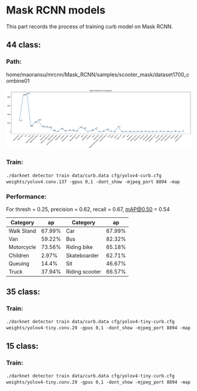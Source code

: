 # Mask RCNN models

This part records the process of training curb model on Mask RCNN.

## 44 class:
### Path:
home/maoransu/mrcnn/Mask_RCNN/samples/scooter_mask/dataset1700_combine01

![Image of class distribution](https://github.com/MaoranSun/curb_activities/blob/master/Mask-RCNN/figs/curb_44class_count.png)

### Train:
`./darknet detector train data/curb.data cfg/yolov4-curb.cfg weights/yolov4.conv.137 -gpus 0,1 -dont_show -mjpeg_port 8894 -map`

### Performance:
For thresh = 0.25, precision = 0.62, recall = 0.67, mAP@0.50 = 0.54

| Category | ap | Category | ap |
| ----------- | ----------- | ----------- | ----------- |
| Walk Stand | 67.99% | Car | 67.99% |
| Van | 59.22% | Bus | 82.32% |
| Motorcycle | 73.56% | Riding bike | 65.18% |
| Children | 2.97% | Skateboarder | 62.71% |
| Queuing | 14.4% | Sit | 46.67% |
| Truck | 37.94% | Riding scooter | 66.57% |

## 35 class:
### Train:
`./darknet detector train data/curb.data cfg/yolov4-tiny-curb.cfg weights/yolov4-tiny.conv.29 -gpus 0,1 -dont_show -mjpeg_port 8894 -map`

## 15 class:
### Train:
`./darknet detector train data/curb.data cfg/yolov4-tiny-curb.cfg weights/yolov4-tiny.conv.29 -gpus 0,1 -dont_show -mjpeg_port 8894 -map`

